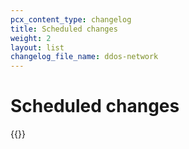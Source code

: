 ```yaml
---
pcx_content_type: changelog
title: Scheduled changes
weight: 2
layout: list
changelog_file_name: ddos-network
---
```


# Scheduled changes

{{<scheduled-changes>}}